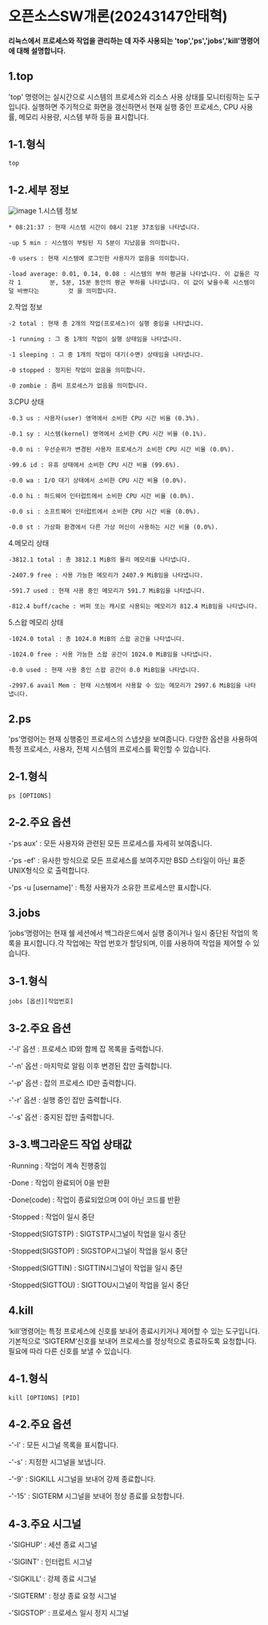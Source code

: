 # 오픈소스SW개론(20243147안태혁)

#### 리눅스에서 프로세스와 작업을 관리하는 데 자주 사용되는 'top','ps','jobs','kill'명령어에 대해 설명합니다.

1.top
---
'top' 명령어는 실시간으로 시스템의 프로세스와 리소스 사용 상태를 모니터링하는 도구입니다. 실행하면 주기적으로 화면을 갱신하면서 현재 실행 중인 프로세스, CPU 사용률, 메모리 사용량, 시스템 부하 등을 표시합니다.
  
1-1.형식
---
```github
top
```

1-2.세부 정보
---
![image](https://github.com/dksxogur/2024-1/assets/170289986/8fc7eeb4-7ae4-43f6-9598-53211af6849c)
  1.시스템 정보
  
    * 08:21:37 : 현재 시스템 시간이 08시 21분 37초임을 나타냅니다.
    
    -up 5 min : 시스템이 부팅된 지 5분이 지났음을 의미합니다.
    
    -0 users : 현재 시스템에 로그인한 사용자가 없음을 의미합니다.
    
    -load average: 0.01, 0.14, 0.08 : 시스템의 부하 평균을 나타냅니다. 이 값들은 각각 1        분, 5분, 15분 동안의 평균 부하를 나타냅니다. 이 값이 낮을수록 시스템이 덜 바쁘다는        것 을 의미합니다.

     
  2.작업 정보
  
    -2 total : 현재 총 2개의 작업(프로세스)이 실행 중임을 나타냅니다.
    
    -1 running : 그 중 1개의 작업이 실행 상태임을 나타냅니다.
    
    -1 sleeping : 그 중 1개의 작업이 대기(수면) 상태임을 나타냅니다.
    
    -0 stopped : 정지된 작업이 없음을 의미합니다.
    
    -0 zombie : 좀비 프로세스가 없음을 의미합니다.

    
  3.CPU 상태
  
    -0.3 us : 사용자(user) 영역에서 소비한 CPU 시간 비율 (0.3%).
    
    -0.1 sy : 시스템(kernel) 영역에서 소비한 CPU 시간 비율 (0.1%).
    
    -0.0 ni : 우선순위가 변경된 사용자 프로세스가 소비한 CPU 시간 비율 (0.0%).
    
    -99.6 id : 유휴 상태에서 소비한 CPU 시간 비율 (99.6%).
    
    -0.0 wa : I/O 대기 상태에서 소비한 CPU 시간 비율 (0.0%).
    
    -0.0 hi : 하드웨어 인터럽트에서 소비한 CPU 시간 비율 (0.0%).
    
    -0.0 si : 소프트웨어 인터럽트에서 소비한 CPU 시간 비율 (0.0%).
    
    -0.0 st : 가상화 환경에서 다른 가상 머신이 사용하는 시간 비율 (0.0%).

    
  4.메모리 상태
  
    -3812.1 total : 총 3812.1 MiB의 물리 메모리를 나타냅니다.
    
    -2407.9 free : 사용 가능한 메모리가 2407.9 MiB임을 나타냅니다.
    
    -591.7 used : 현재 사용 중인 메모리가 591.7 MiB임을 나타냅니다.
    
    -812.4 buff/cache : 버퍼 또는 캐시로 사용되는 메모리가 812.4 MiB임을 나타냅니다.

    
  5.스왑 메모리 상태
  
    -1024.0 total : 총 1024.0 MiB의 스왑 공간을 나타냅니다.
    
    -1024.0 free : 사용 가능한 스왑 공간이 1024.0 MiB임을 나타냅니다.
    
    -0.0 used : 현재 사용 중인 스왑 공간이 0.0 MiB임을 나타냅니다.
    
    -2997.6 avail Mem : 현재 시스템에서 사용할 수 있는 메모리가 2997.6 MiB임을 나타냅니다.


2.ps
---
'ps'명령어는 현재 싱행중인 프로세스의 스냅샷을 보여줍니다. 다양한 옵션을 사용하여 특정 프로세스, 사용자, 전체 시스템의 프로세스를 확인할 수 있습니다.

2-1.형식
---
```github
ps [OPTIONS]
```

2-2.주요 옵션
---
-'ps aux' : 모든 사용자와 관련된 모든 프로세스를 자세히 보여줍니다.

-'ps -ef' : 유사한 방식으로 모든 프로세스를 보여주지만 BSD 스타일이 아닌 표준 UNIX형식으              로 출력합니다.

-'ps -u [username]' : 특정 사용자가 소유한 프로세스만 표시합니다.



3.jobs
---
‘jobs’명령어는 현재 쉘 세션에서 백그라운드에서 실행 중이거나 일시 중단된 작업의 목록을 표시합니다.각 작업에는 작업 번호가 할당되며, 이를 사용하여 작업을 제어할 수 있습니다.

3-1.형식
---
```github
jobs [옵션][작업번호]
```

3-2.주요 옵션
---
  -'-l' 옵션 : 프로세스 ID와 함께 잡 목록을 출력합니다.
  
  -'-n' 옵션 : 마지막로 알림 이후 변경된 잡만 출력합니다.
  
  -'-p' 옵션 : 잡의 프로세스 ID만 출력합니다.
  
  -'-r' 옵션 : 실행 중인 잡만 출력합니다.
  
  -'-s' 옵션 : 중지된 잡만 출력합니다.

3-3.백그라운드 작업 상태값
---
  -Running : 작업이 계속 진행중임
  
  -Done : 작업이 완료되어 0을 반환

  -Done(code) : 작업이 종료되었으며 0이 아닌 코드를 반환

  -Stopped : 작업이 일시 중단
  
  -Stopped(SIGTSTP) : SIGTSTP시그널이 작업을 일시 중단
  
  -Stopped(SIGSTOP) : SIGSTOP시그널이 작업을 일시 중단
  
  -Stopped(SIGTTIN) : SIGTTIN시그널이 작업을 일시 중단
  
  -Stopped(SIGTTOU) : SIGTTOU시그널이 작업을 일시 중단


4.kill
---
‘kill’명령어는 특정 프로세스에 신호를 보내어 종료시키거나 제어할 수 있는 도구입니다. 기본적으로 ‘SIGTERM’신호를 보내어 프로세스를 정상적으로 종료하도록 요청합니다. 필요에 따라 다른 신호를 보낼 수 있습니다.

4-1.형식
---
```github
kill [OPTIONS] [PID]
```

4-2.주요 옵션
---
  -'-l' :	모든 시그널 목록을 표시합니다.
  
  -'-s' :	지정한 시그널을 보냅니다.
  
  -'-9' :	SIGKILL 시그널을 보내어 강제 종료합니다.
  
  -'-15' :	SIGTERM 시그널을 보내어 정상 종료를 요청합니다.

4-3.주요 시그널
---
  -'SIGHUP' :	세션 종료 시그널
  
  -'SIGINT' :	인터럽트 시그널
  
  -'SIGKILL' :	강제 종료 시그널
  
  -'SIGTERM' :	정상 종료 요청 시그널
  
  -'SIGSTOP' :	프로세스 일시 정지 시그널

